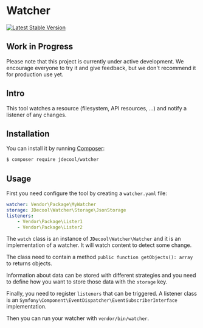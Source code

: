 # Watcher

[![Latest Stable Version](https://poser.pugx.org/jdecool/watcher/v/stable.png)](https://packagist.org/packages/jdecool/watcher)

## Work in Progress

Please note that this project is currently under active development. We encourage everyone to try it and give feedback, but we don't recommend it for production use yet.

## Intro

This tool watches a resource (filesystem, API resources, ...) and notify a listener of any changes.

## Installation

You can install it by running [Composer](https://getcomposer.org):

```bash
$ composer require jdecool/watcher
```

## Usage

First you need configure the tool by creating a `watcher.yaml` file:

```yaml
watcher: Vendor\Package\MyWatcher
storage: JDecool\Watcher\Storage\JsonStorage
listeners:
    - Vendor\Package\Lister1
    - Vendor\Package\Lister2
```

The `watch` class is an instance of `JDecool\Watcher\Watcher` and it is an implementation of a watcher. It will watch content to detect some change.

The class need to contain a method `public function getObjects(): array` to returns objects.

Information about data can be stored with different strategies and you need to define how you want to store those data with the `storage` key.

Finally, you need to register `listeners` that can be triggered. A listener class is an `Symfony\Component\EventDispatcher\EventSubscriberInterface` implementation.

Then you can run your watcher with `vendor/bin/watcher`.
